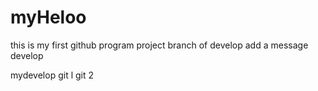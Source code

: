 # myHeloo
this  is my first github program project
branch of develop add a message 
develop

mydevelop
git l
git 2

